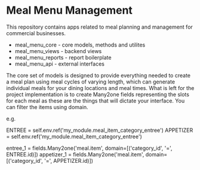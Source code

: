 Meal Menu Management
======================

This repository contains apps related to meal planning and management for
commercial businesses.

* meal_menu_core - core models, methods and utilites
* meal_menu_views - backend views
* meal_menu_reports - report boilerplate
* meal_menu_api - external interfaces


The core set of models is designed to provide everything needed to create a
meal plan using meal cycles of varying length, which can generate individual
meals for your dining locations and meal times. What is left for the project
implementation is to create Many2one fields representing the slots for each
meal as these are the things that will dictate your interface. You can filter
the items using domain.

e.g. 

ENTREE = self.env.ref('my_module.meal_item_category_entree')
APPETIZER = self.env.ref('my_module.meal_item_category_entree')

entree_1 = fields.Many2one('meal.item', domain=[('category_id', '=', ENTREE.id)])
appetizer_1 = fields.Many2one('meal.item', domain=[('category_id', '=', APPETIZER.id)])

